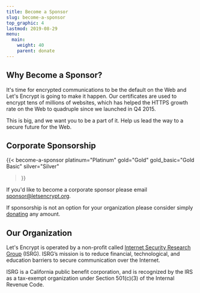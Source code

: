 ```yaml
---
title: Become a Sponsor
slug: become-a-sponsor
top_graphic: 4
lastmod: 2019-08-29
menu:
  main:
    weight: 40
    parent: donate
---
```


## Why Become a Sponsor?

It's time for encrypted communications to be the default on the Web and Let's Encrypt is going to make it happen. Our certificates are used to encrypt tens of millions of websites, which has helped the HTTPS growth rate on the Web to quadruple since we launched in Q4 2015.

This is big, and we want you to be a part of it. Help us lead the way to a secure future for the Web.

## Corporate Sponsorship

<!-- Note for translators: words in quotes need to be translated -->
{{< become-a-sponsor
  platinum="Platinum"
  gold="Gold"
  gold_basic="Gold Basic"
  silver="Silver"
>}}

If you'd like to become a corporate sponsor please email [sponsor@letsencrypt.org](mailto:sponsor@letsencrypt.org).

If sponsorship is not an option for your organization please consider simply [donating](/donate) any amount.

## Our Organization

Let's Encrypt is operated by a non-profit called [Internet Security Research Group](https://www.abetterinternet.org/) (ISRG). ISRG’s mission is to reduce financial, technological, and education barriers to secure communication over the Internet.

ISRG is a California public benefit corporation, and is recognized by the IRS as a tax-exempt organization under Section 501\(c\)(3) of the Internal Revenue Code.
